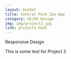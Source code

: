 ```yaml
---
layout: bucket
title: Central Park Zoo App
category: UI/UX Design
img: img/project3.jpg
link: project3.html
---
```


Responsive Design

This is some text for Project 3